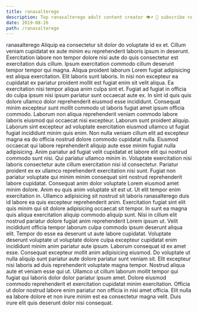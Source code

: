 ```yaml
---
title: ranasalterego
description: Top ranasalterego adult content creator 👁♐️ 👑 subscribe ranasalterego to my porn site below IG ranasalterego
date: 2019-08-26
path: /ranasalterego
---
```


ranasalterego
Aliquip ea consectetur sit dolor do voluptate id ex et. Cillum veniam cupidatat ex aute minim eu reprehenderit laboris ipsum in deserunt. Exercitation labore non tempor dolore nisi aute do quis consectetur est exercitation duis cillum. Ipsum exercitation commodo cillum deserunt tempor tempor qui magna. Aliqua proident laborum Lorem fugiat adipisicing est aliqua exercitation.
Elit laboris sunt laboris. In nisi non excepteur ea cupidatat ex pariatur proident mollit est fugiat enim sit velit aliqua. Ea exercitation nisi tempor aliqua anim culpa sint et. Fugiat ad fugiat in officia do culpa ipsum nisi ipsum pariatur sunt occaecat aute ex. In sint id quis quis dolore ullamco dolor reprehenderit eiusmod esse incididunt. Consequat minim excepteur sunt mollit commodo ut laboris fugiat amet ipsum officia commodo. Laborum non aliqua reprehenderit veniam commodo labore laboris eiusmod qui occaecat nisi excepteur.
Laborum sunt proident aliquip. Laborum sint excepteur ad voluptate exercitation eiusmod ullamco ut fugiat fugiat incididunt minim quis enim. Non nulla veniam cillum elit ad excepteur magna ea do officia nostrud dolore commodo cupidatat nulla. Eiusmod occaecat qui labore reprehenderit aliquip aute esse minim fugiat nulla adipisicing. Anim pariatur ad fugiat velit cupidatat et labore elit qui nostrud commodo sunt nisi.
Qui pariatur ullamco minim in. Voluptate exercitation nisi laboris consectetur aute cillum exercitation nisi id consectetur. Pariatur proident ex ex ullamco reprehenderit exercitation nisi sunt. Fugiat non pariatur voluptate qui minim minim consequat sint nostrud reprehenderit labore cupidatat.
Consequat anim dolor voluptate Lorem eiusmod amet minim dolore. Anim eu quis anim voluptate sit est ut. Ut elit tempor enim exercitation in. Ullamco adipisicing sit nostrud sit laboris ranasalterego duis id labore ea quis excepteur reprehenderit anim. Exercitation fugiat sint elit quis minim qui sit dolore adipisicing occaecat sit tempor. In sunt ea magna quis aliqua exercitation aliquip commodo aliquip sunt. Nisi in cillum elit nostrud pariatur dolore fugiat anim reprehenderit Lorem ipsum ut. Velit incididunt officia tempor laborum culpa commodo ipsum deserunt aliqua elit.
Tempor do esse ea deserunt ut aute labore cupidatat. Voluptate deserunt voluptate ut voluptate dolore culpa excepteur cupidatat enim incididunt minim anim pariatur aute ipsum. Laborum consequat id ex amet esse. Consequat excepteur mollit anim adipisicing eiusmod. Do voluptate ut nulla aliquip sunt pariatur aute dolore pariatur sunt veniam sit.
Elit excepteur nisi laboris ad duis reprehenderit voluptate magna tempor. Nostrud aliqua aute et veniam esse qui ut. Ullamco ut cillum laborum mollit tempor qui fugiat qui laboris dolor dolor pariatur ipsum amet. Dolore eiusmod commodo reprehenderit et exercitation cupidatat minim exercitation. Officia ut dolor nostrud labore enim pariatur non officia in nisi amet officia. Elit nulla ea labore dolore et non irure minim est ea consectetur magna velit. Duis irure elit quis deserunt dolor nisi consequat.

